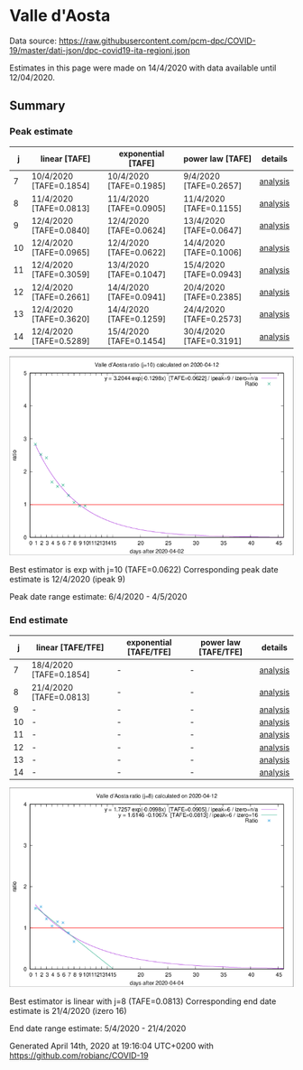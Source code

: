 # Valle d'Aosta


Data source: https://raw.githubusercontent.com/pcm-dpc/COVID-19/master/dati-json/dpc-covid19-ita-regioni.json

Estimates in this page were made on 14/4/2020 with data available until 12/04/2020.


## Summary 

### Peak estimate 
|j|linear [TAFE]|exponential [TAFE]|power law [TAFE]|details|
|---|----|-----------|---------|-------|
|7|10/4/2020 [TAFE=0.1854]|10/4/2020 [TAFE=0.1985]|9/4/2020 [TAFE=0.2657]|[analysis](COVID-19_valle_d'aosta_j7_2020-04-12.md)|
|8|11/4/2020 [TAFE=0.0813]|11/4/2020 [TAFE=0.0905]|11/4/2020 [TAFE=0.1155]|[analysis](COVID-19_valle_d'aosta_j8_2020-04-12.md)|
|9|12/4/2020 [TAFE=0.0840]|12/4/2020 [TAFE=0.0624]|13/4/2020 [TAFE=0.0647]|[analysis](COVID-19_valle_d'aosta_j9_2020-04-12.md)|
|10|12/4/2020 [TAFE=0.0965]|12/4/2020 [TAFE=0.0622]|14/4/2020 [TAFE=0.1006]|[analysis](COVID-19_valle_d'aosta_j10_2020-04-12.md)|
|11|12/4/2020 [TAFE=0.3059]|13/4/2020 [TAFE=0.1047]|15/4/2020 [TAFE=0.0943]|[analysis](COVID-19_valle_d'aosta_j11_2020-04-12.md)|
|12|12/4/2020 [TAFE=0.2661]|14/4/2020 [TAFE=0.0941]|20/4/2020 [TAFE=0.2385]|[analysis](COVID-19_valle_d'aosta_j12_2020-04-12.md)|
|13|12/4/2020 [TAFE=0.3620]|14/4/2020 [TAFE=0.1259]|24/4/2020 [TAFE=0.2573]|[analysis](COVID-19_valle_d'aosta_j13_2020-04-12.md)|
|14|12/4/2020 [TAFE=0.5289]|15/4/2020 [TAFE=0.1454]|30/4/2020 [TAFE=0.3191]|[analysis](COVID-19_valle_d'aosta_j14_2020-04-12.md)|

![best peak estimate](COVID-19_valle_d'aosta_j10_2020-04-12.png)

Best estimator is exp with j=10 (TAFE=0.0622)
Corresponding peak date estimate is 12/4/2020 (ipeak 9)


Peak date range estimate: 6/4/2020 - 4/5/2020

### End estimate 
|j|linear [TAFE/TFE]|exponential [TAFE/TFE]|power law [TAFE/TFE]|details|
|---|----|-----------|---------|-------|
|7|18/4/2020 [TAFE=0.1854]|-|-|[analysis](COVID-19_valle_d'aosta_j7_2020-04-12.md)|
|8|21/4/2020 [TAFE=0.0813]|-|-|[analysis](COVID-19_valle_d'aosta_j8_2020-04-12.md)|
|9|-|-|-|[analysis](COVID-19_valle_d'aosta_j9_2020-04-12.md)|
|10|-|-|-|[analysis](COVID-19_valle_d'aosta_j10_2020-04-12.md)|
|11|-|-|-|[analysis](COVID-19_valle_d'aosta_j11_2020-04-12.md)|
|12|-|-|-|[analysis](COVID-19_valle_d'aosta_j12_2020-04-12.md)|
|13|-|-|-|[analysis](COVID-19_valle_d'aosta_j13_2020-04-12.md)|
|14|-|-|-|[analysis](COVID-19_valle_d'aosta_j14_2020-04-12.md)|

![best zero estimate](COVID-19_valle_d'aosta_j8_2020-04-12.png)

Best estimator is linear with j=8 (TAFE=0.0813)
Corresponding end date estimate is 21/4/2020 (izero 16)


End date range estimate: 5/4/2020 - 21/4/2020

Generated April 14th, 2020 at 19:16:04 UTC+0200 with https://github.com/robianc/COVID-19
